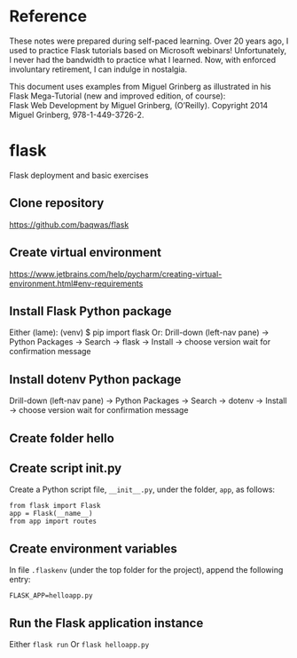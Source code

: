 # Reference
These notes were prepared during self-paced learning. Over 20 years ago, I used to practice Flask tutorials based on Microsoft webinars! Unfortunately, I never had the bandwidth to practice what I learned. Now, with enforced involuntary retirement, I can indulge in nostalgia.  

This document uses examples from Miguel Grinberg as illustrated in his Flask Mega-Tutorial (new and improved edition, of course):  
Flask Web Development by Miguel Grinberg, (O’Reilly). Copyright 2014 Miguel Grinberg, 978-1-449-3726-2.  

# flask
Flask deployment and basic exercises

## Clone repository
https://github.com/baqwas/flask

## Create virtual environment
https://www.jetbrains.com/help/pycharm/creating-virtual-environment.html#env-requirements

## Install Flask Python package
Either (lame):
(venv) $ pip import flask
Or:
Drill-down (left-nav pane) -> Python Packages -> Search -> flask -> Install -> choose version
wait for confirmation message

## Install dotenv Python package
Drill-down (left-nav pane) -> Python Packages -> Search -> dotenv -> Install -> choose version
wait for confirmation message

## Create folder hello

## Create script __init__.py
Create a Python script file, `__init__.py`, under the folder, `app`, as follows:

```
from flask import Flask
app = Flask(__name__)
from app import routes
```

## Create environment variables
In file `.flaskenv` (under the top folder for the project), append the following entry:

```
FLASK_APP=helloapp.py
```

## Run the Flask application instance
Either
`flask run`
Or
`flask helloapp.py`



